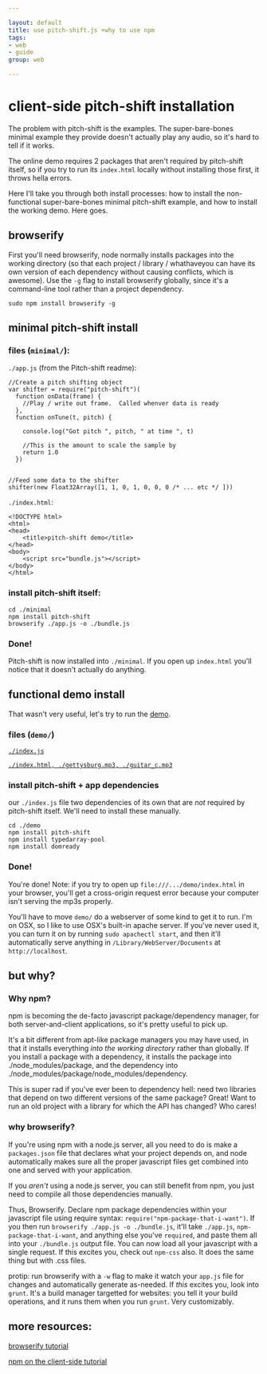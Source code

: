 ```yaml
---

layout: default
title: use pitch-shift.js +why to use npm
tags: 
- web
- guide
group: web

---
```


# client-side pitch-shift installation

The problem with pitch-shift is the examples. The super-bare-bones minimal example they provide doesn't actually play any audio, so it's hard to tell if it works. 

The online demo requires 2 packages that aren't required by pitch-shift itself, so if you try to run its `index.html` locally without installing those first, it throws hella errors.

Here I'll take you through both install processes: how to install the non-functional super-bare-bones minimal pitch-shift example, and how to install the working demo. Here goes.

## browserify

First you'll need browserify, node normally installs packages into the working directory (so that each project / library / whathaveyou can have its own version of each dependency without causing conflicts, which is awesome). Use the `-g` flag to install browserify globally, since it's a command-line tool rather than a project dependency.

	sudo npm install browserify -g

## minimal pitch-shift install

### files (`minimal/`):

`./app.js` (from the Pitch-shift readme):

	//Create a pitch shifting object
	var shifter = require("pitch-shift")(
	  function onData(frame) {
	    //Play / write out frame.  Called whenver data is ready
	  },
	  function onTune(t, pitch) {

	    console.log("Got pitch ", pitch, " at time ", t)

	    //This is the amount to scale the sample by
	    return 1.0
	  })


	//Feed some data to the shifter
	shifter(new Float32Array([1, 1, 0, 1, 0, 0, 0 /* ... etc */ ]))

`./index.html`:

	<!DOCTYPE html>
	<html>
	<head>
		<title>pitch-shift demo</title>
	</head>
	<body>
		<script src="bundle.js"></script>
	</body>
	</html>



### install pitch-shift itself:

	cd ./minimal
	npm install pitch-shift
	browserify ./app.js -o ./bundle.js

### Done!

Pitch-shift is now installed into `./minimal`. If you open up `index.html` you'll notice that it doesn't actually do anything.

## functional demo install

That wasn't very useful, let's try to run the [demo](http://mikolalysenko.github.io/pitch-shift/).

### files (`demo/`)

[`./index.js`](https://github.com/mikolalysenko/pitch-shift/blob/master/example/index.js)

[`./index.html, ./gettysburg.mp3, ./guitar_c.mp3`](https://github.com/mikolalysenko/pitch-shift/blob/master/example/www)

### install pitch-shift + app dependencies

our `./index.js` file two dependencies of its own that are *not* required by pitch-shift itself. We'll need to install these manually.

	cd ./demo
	npm install pitch-shift
	npm install typedarray-pool
	npm install domready

### Done!

You're done! Note: if you try to open up `file:///.../demo/index.html` in your browser, you'll get a cross-origin request error because your computer isn't serving the mp3s properly. 

You'll have to move `demo/` do a webserver of some kind to get it to run. I'm on OSX, so I like to use OSX's built-in apache server. If you've never used it, you can turn it on by running `sudo apachectl start`, and then it'll automatically serve anything in `/Library/WebServer/Documents` at `http://localhost`.

## but why?

### Why npm?

npm is becoming the de-facto javascript package/dependency manager, for both server-and-client applications, so it's pretty useful to pick up. 

It's a bit different from apt-like package managers you may have used, in that it installs everything *into the working directory* rather than globally. If you install a package with a dependency, it installs the package into ./node_modules/package, and the dependency into ./node_modules/package/node_modules/dependency.

This is super rad if you've ever been to dependency hell: need two libraries that depend on two different versions of the same package? Great! Want to run an old project with a library for which the API has changed? Who cares!

### why browserify?

If you're using npm with a node.js server, all you need to do is make a `packages.json` file that declares what your project depends on, and node automatically makes sure all the proper javascript files get combined into one and served with your application.

If you *aren't* using a node.js server, you can still benefit from npm, you just need to compile all those dependencies manually. 

Thus, Browserify. Declare npm package dependencies within your javascript file using require syntax: `require("npm-package-that-i-want")`. If you then run `browserify ./app.js -o ./bundle.js`, it'll take `./app.js`, `npm-package-that-i-want`, and anything else you've `required`, and paste them all into your `./bundle.js` output file. You can now load all your javascript with a single request. If this excites you, check out `npm-css` also. It does the same thing but with .css files.

protip: run browserify with a `-w` flag to make it watch your `app.js` file for changes and automatically generate as-needed. If *this* excites you, look into `grunt`. It's a build manager targetted for websites: you tell it your build operations, and it runs them when you run `grunt`. Very customizably.

## more resources:

[browserify tutorial](http://engineering.yp.com/post/browserify)

[npm on the client-side tutorial](http://dontkry.com/posts/code/using-npm-on-the-client-side.html)
